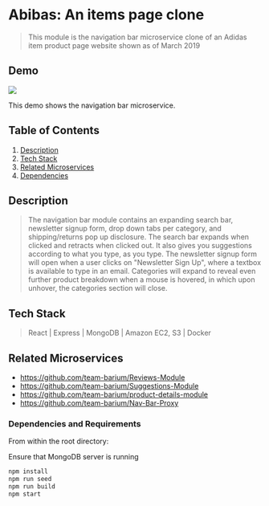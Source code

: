 # Abibas: An items page clone

> This module is the navigation bar microservice clone of an Adidas item product page website shown as of March 2019

## Demo

![](abibasReadMe.gif)

This demo shows the navigation bar microservice.

## Table of Contents

1. [Description](#desc)
2. [Tech Stack](#tech)
3. [Related Microservices](#micro)
4. [Dependencies](#depend)

<a name="tech"></a>
## Description

> The navigation bar module contains an expanding search bar, newsletter signup form, drop down tabs per category, and shipping/returns pop up disclosure. The search bar expands when clicked and retracts when clicked out. It also gives you suggestions according to what you type, as you type. The newsletter signup form will open when a user clicks on "Newsletter Sign Up", where a textbox is available to type in an email. Categories will expand to reveal even further product breakdown when a mouse is hovered, in which upon unhover, the categories section will close.

<a name="tech"></a>
## Tech Stack

> React | Express | MongoDB | Amazon EC2, S3 | Docker

<a name="micro"></a>
## Related Microservices

- https://github.com/team-barium/Reviews-Module
- https://github.com/team-barium/Suggestions-Module
- https://github.com/team-barium/product-details-module
- https://github.com/team-barium/Nav-Bar-Proxy

<a name="depend"></a>
### Dependencies and Requirements

From within the root directory:

Ensure that MongoDB server is running

```sh
npm install
npm run seed
npm run build
npm start
```
